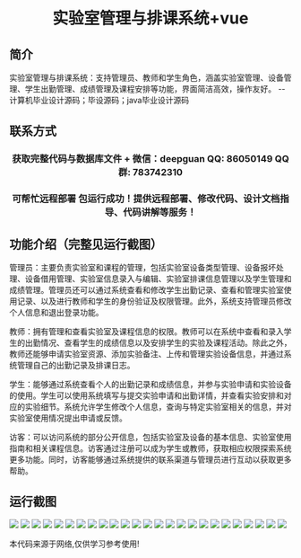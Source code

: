<p><h1 align="center">实验室管理与排课系统+vue</h1></p>

## 简介
实验室管理与排课系统：支持管理员、教师和学生角色，涵盖实验室管理、设备管理、学生出勤管理、成绩管理及课程安排等功能，界面简洁高效，操作友好。    --计算机毕业设计源码；毕设源码；java毕业设计源码


## 联系方式
<p><h3 align="center">获取完整代码与数据库文件 + 微信：deepguan QQ: 86050149 QQ群: 783742310</h3></p>
<p><h3 align="center">可帮忙远程部署 包运行成功！提供远程部署、修改代码、设计文档指导、代码讲解等服务！</h3></p>

## 功能介绍（完整见运行截图）
管理员：主要负责实验室和课程的管理，包括实验室设备类型管理、设备报坏处理、设备借用管理、实验室信息录入与编辑、实验室排课信息管理以及学生管理和成绩管理。管理员还可以通过系统查看和修改学生出勤记录、查看和管理实验室使用记录、以及进行教师和学生的身份验证及权限管理。此外，系统支持管理员修改个人信息和退出登录功能。

教师：拥有管理和查看实验室及课程信息的权限。教师可以在系统中查看和录入学生的出勤情况、查看学生的成绩信息以及安排学生的实验及课程活动。除此之外，教师还能够申请实验室资源、添加实验备注、上传和管理实验设备信息，并通过系统管理自己的出勤记录及排课日志。

学生：能够通过系统查看个人的出勤记录和成绩信息，并参与实验申请和实验设备的使用。学生可以使用系统填写与提交实验申请和出勤详情，并查看实验安排和对应的实验细节。系统允许学生修改个人信息，查询与特定实验室相关的信息，并对实验室使用情况提出申请或反馈。

访客：可以访问系统的部分公开信息，包括实验室及设备的基本信息、实验室使用指南和相关课程信息。访客通过注册可以成为学生或教师，获取相应权限探索系统更多功能。同时，访客能够通过系统提供的联系渠道与管理员进行互动以获取更多帮助。


## 运行截图
![](https://bs-1329754181.cos.ap-shanghai.myqcloud.com/ssm/LabManagementAndSchedulingSystem1/img/001.jpg)
![](https://bs-1329754181.cos.ap-shanghai.myqcloud.com/ssm/LabManagementAndSchedulingSystem1/img/002.jpg)
![](https://bs-1329754181.cos.ap-shanghai.myqcloud.com/ssm/LabManagementAndSchedulingSystem1/img/003.jpg)
![](https://bs-1329754181.cos.ap-shanghai.myqcloud.com/ssm/LabManagementAndSchedulingSystem1/img/004.jpg)
![](https://bs-1329754181.cos.ap-shanghai.myqcloud.com/ssm/LabManagementAndSchedulingSystem1/img/005.jpg)
![](https://bs-1329754181.cos.ap-shanghai.myqcloud.com/ssm/LabManagementAndSchedulingSystem1/img/006.jpg)
![](https://bs-1329754181.cos.ap-shanghai.myqcloud.com/ssm/LabManagementAndSchedulingSystem1/img/007.jpg)
![](https://bs-1329754181.cos.ap-shanghai.myqcloud.com/ssm/LabManagementAndSchedulingSystem1/img/008.jpg)
![](https://bs-1329754181.cos.ap-shanghai.myqcloud.com/ssm/LabManagementAndSchedulingSystem1/img/009.jpg)
![](https://bs-1329754181.cos.ap-shanghai.myqcloud.com/ssm/LabManagementAndSchedulingSystem1/img/010.jpg)
![](https://bs-1329754181.cos.ap-shanghai.myqcloud.com/ssm/LabManagementAndSchedulingSystem1/img/011.jpg)
![](https://bs-1329754181.cos.ap-shanghai.myqcloud.com/ssm/LabManagementAndSchedulingSystem1/img/012.jpg)
![](https://bs-1329754181.cos.ap-shanghai.myqcloud.com/ssm/LabManagementAndSchedulingSystem1/img/013.jpg)
![](https://bs-1329754181.cos.ap-shanghai.myqcloud.com/ssm/LabManagementAndSchedulingSystem1/img/014.jpg)
![](https://bs-1329754181.cos.ap-shanghai.myqcloud.com/ssm/LabManagementAndSchedulingSystem1/img/015.jpg)
![](https://bs-1329754181.cos.ap-shanghai.myqcloud.com/ssm/LabManagementAndSchedulingSystem1/img/016.jpg)
![](https://bs-1329754181.cos.ap-shanghai.myqcloud.com/ssm/LabManagementAndSchedulingSystem1/img/017.jpg)
![](https://bs-1329754181.cos.ap-shanghai.myqcloud.com/ssm/LabManagementAndSchedulingSystem1/img/018.jpg)
![](https://bs-1329754181.cos.ap-shanghai.myqcloud.com/ssm/LabManagementAndSchedulingSystem1/img/019.jpg)
![](https://bs-1329754181.cos.ap-shanghai.myqcloud.com/ssm/LabManagementAndSchedulingSystem1/img/020.jpg)
![](https://bs-1329754181.cos.ap-shanghai.myqcloud.com/ssm/LabManagementAndSchedulingSystem1/img/021.jpg)
![](https://bs-1329754181.cos.ap-shanghai.myqcloud.com/ssm/LabManagementAndSchedulingSystem1/img/022.jpg)
![](https://bs-1329754181.cos.ap-shanghai.myqcloud.com/ssm/LabManagementAndSchedulingSystem1/img/023.jpg)
![](https://bs-1329754181.cos.ap-shanghai.myqcloud.com/ssm/LabManagementAndSchedulingSystem1/img/024.jpg)
![](https://bs-1329754181.cos.ap-shanghai.myqcloud.com/ssm/LabManagementAndSchedulingSystem1/img/025.jpg)

<p>本代码来源于网络,仅供学习参考使用!</p>
